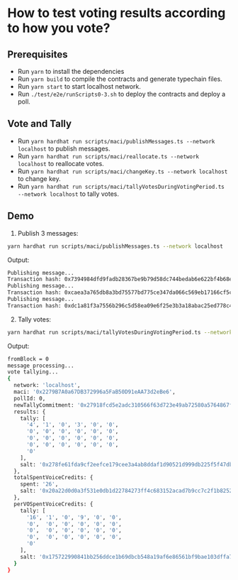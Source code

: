 # How to test voting results according to how you vote?

## Prerequisites
- Run `yarn` to install the dependencies
- Run `yarn build` to compile the contracts and generate typechain files.
- Run `yarn start` to start localhost network.
- Run `./test/e2e/runScripts0-3.sh` to deploy the contracts and deploy a poll.

## Vote and Tally
- Run `yarn hardhat run scripts/maci/publishMessages.ts --network localhost` to publish messages.
- Run `yarn hardhat run scripts/maci/reallocate.ts --network localhost` to reallocate votes.
- Run `yarn hardhat run scripts/maci/changeKey.ts --network localhost` to change key.
- Run `yarn hardhat run scripts/maci/tallyVotesDuringVotingPeriod.ts --network localhost` to tally votes.

## Demo

1. Publish 3 messages:
```bash
yarn hardhat run scripts/maci/publishMessages.ts --network localhost
```

Output:
```bash
Publishing message...
Transaction hash: 0x7394984dfd9fadb28367be9b79d58dc744bedab6e622bf4b68edd8e42d1c08d5
Publishing message...
Transaction hash: 0xcaea3a765db8a3bd75577bd775ce347da066c569eb17166cf5c43766153405b3
Publishing message...
Transaction hash: 0xdc1a81f3a7556b296c5d58ea09e6f25e3b3a18abac25ed778c4b0fffff35bb1c
```

2. Tally votes:
```bash
yarn hardhat run scripts/maci/tallyVotesDuringVotingPeriod.ts --network localhost
```

Output:
```bash
fromBlock = 0
message processing...
vote tallying...
{
  network: 'localhost',
  maci: '0x2279B7A0a67DB372996a5FaB50D91eAA73d2eBe6',
  pollId: 0,
  newTallyCommitment: '0x27918fcd5e2adc310566f63d723e49ab72580a5764867feacfddb52e27923001',
  results: {
    tally: [
      '4', '1', '0', '3', '0', '0',
      '0', '0', '0', '0', '0', '0',
      '0', '0', '0', '0', '0', '0',
      '0', '0', '0', '0', '0', '0',
      '0'
    ],
    salt: '0x278fe61fda9cf2eefce179cee3a4ab8ddaf1d90521d999db225f5f47db844261'
  },
  totalSpentVoiceCredits: {
    spent: '26',
    salt: '0x20a22d0d0a3f531e0db1d22784273ff4c683152acad7b9cc7c2f1b8252c7ec00'
  },
  perVOSpentVoiceCredits: {
    tally: [
      '16', '1', '0', '9', '0', '0',
      '0',  '0', '0', '0', '0', '0',
      '0',  '0', '0', '0', '0', '0',
      '0',  '0', '0', '0', '0', '0',
      '0'
    ],
    salt: '0x175722990841bb256ddce1b69dbcb548a19af6e86561bf9bae103dffa7e4f1a4'
  }
}
```